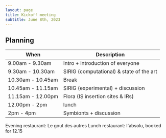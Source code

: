 ```yaml
---
layout: page
title: Kickoff meeting
subtitle: June 8th, 2023
---
```



## Planning

| When | Description |
| --- | --- |
|9.00am - 9.30am| Intro + introduction of everyone |
|9.30am - 10.30am| SIRIG (computational) & state of the art|
|10.30am - 10.45am | Break |
|10.45am - 11.15am| SIRIG (experimental) + discussion|
|11.15am - 12.00pm| Flora (IS insertion sites & IRs)|
| 12.00pm - 2pm | lunch |
| 2pm - 4pm | Symbionts + discussion |


Evening restaurant: Le gout des autres
Lunch restaurant: l'absolu, booked for 12.15
